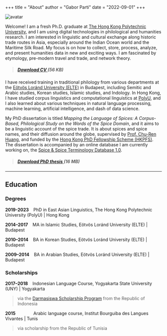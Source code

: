 +++
title = "About"
author = "Gabor Parti"
date = "2022-09-01"
+++

<div class="avatar"><img src="/images/avatar.jpg" alt="avatar"></div>

Welcome! I am a fresh Ph.D. graduate at [The Hong Kong Polytechnic University](https://www.polyu.edu.hk/), and I am using digital technologies in philological and humanities research. I am interested in linguistic and cultural exchange along historic trade routes in Asia, especially around the Indian Ocean world and the Maritime Silk Road. My focus is on how to collect, store, process, analyze, and present humanities data in new and exciting ways. I am fascinated by etymology, pre-modern travel and trade, and network theory.

> ##### **[Download CV <i class="fa fa-file-pdf-o" aria-hidden="true"></i>](/files/cv.pdf "Open/download Curriculum Vitae")**  (56 KB)

I have received training in traditional philology from various departments at the [Eötvös Loránd University (ELTE)](https://www.btk.elte.hu/en/) in Budapest, including Semitic and Arabic studies, Korean studies, Islamic studies, and Indology. In Hong Kong, I have studied corpus linguistics and computational linguistics at [PolyU](https://www.polyu.edu.hk/cbs/study/research-postgraduate-programme/phd-or-mphil-study), and I also learned about various techniques in natural language processing, machine learning, artificial intelligence, and dash of data science.

My PhD dissertation is titled *Mapping the Language of Spices: A Corpus-Based, Philological Study on the Words of the Spice Domain*, and it aims to be a linguistic account of the spice trade. It is about spices and spice names, and their diffusion around the globe, supervised by [Prof. Chu-Ren Huang](http://www.churenhuang.com/), and funded by the [Hong Kong PhD Fellowship Scheme (HKPFS)](https://cerg1.ugc.edu.hk/hkpfs/index.html). The dissertation is accompanied by an online database I am currently working on, the [Spice & Spice Terminology Database 1.0](https://partigabor.github.io/spice/).

> ##### **[Download PhD thesis <i class="fa fa-file-pdf-o" aria-hidden="true"></i>](/files/partigabor-phd-thesis-final-20230303.pdf "Download thesis document.")** (16 MB)

***

## Education

### Degrees

**2019-2023** &ensp; PhD in East Asian Linguistics, The Hong Kong Polytechnic University (PolyU) | Hong Kong

**2014–2017** &ensp; MA in Islamic Studies, Eötvös Loránd University (ELTE) | Budapest

**2010–2014** &ensp; BA in Korean Studies, Eötvös Loránd University (ELTE) | Budapest

**2009–2014** &ensp; BA in Arabian Studies, Eötvös Loránd University (ELTE) | Budapest

### Scholarships

**2017–2018** &ensp; Indonesian Language Course, Yogyakarta State University (UNY) | Yogyakarta

>via the [Darmasiswa Scholarship Program](https://darmasiswa.kemdikbud.go.id/) from the Republic of Indonesia

**2015** &emsp; &emsp; &emsp; Arabic language course, Institut Bourguiba des Langues Vivantes | Tunis

>via scholarship from the Republic of Tunisia

<!-- {{< tabgroup >}}
  {{< tab name="Hello" >}}
  Hello World!
  {{< /tab >}}

  {{< tab name="Goodbye" >}}
  Goodbye Everybody!
  {{< /tab >}}
{{< /tabgroup >}} -->
